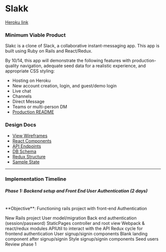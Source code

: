 # Slakk

[Heroku link](https://slakk.herokuapp.com/)

### Minimum Viable Product

Slakc is a clone of Slack, a collaborative instant-messaging app. This app is built using Ruby on Rails and React/Redux.

By 10/14, this app will demonstrate the following features with production-quality navigation, adequate seed data for a realistic experience, and appropriate CSS styling:

- Hosting on Heroku
- New account creation, login, and guest/demo login
- Live chat
- Channels
- Direct Message
- Teams or multi-person DM
- [Production README](../README.md)

### Design Docs
- [View Wireframes](./wireframes)
- [React Components](./component-heirarchy.md)
- [API Endpoints](./api-endpoints.md)
- [DB Schema](./schema.md)
- [Redux Structure](./redux-structure.md)
- [Sample State](./sample-state.md)
---
### Implementation Timeline

##### Phase 1: Backend setup and Front End User Authentication (2 days)
<br/>
**Objective**: Functioning rails project with front-end Authentication

 New Rails project
 User model/migration
 Back end authentication (session/password)
 StaticPages controller and root view
 Webpack & react/redux modules
 APIUtil to interact with the API
 Redux cycle for frontend authentication
 User signup/signin components
 Blank landing component after signup/signin
 Style signup/signin components
 Seed users
 Review phase 1
